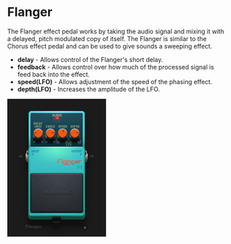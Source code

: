 # Flanger

The Flanger effect pedal works by taking the audio signal and mixing it
with a delayed, pitch modulated copy of itself. The Flanger is similar
to the Chorus effect pedal and can be used to give sounds a sweeping
effect.

  - **delay** - Allows control of the Flanger's short delay.
  - **feedback** - Allows control over how much of the processed signal
    is feed back into the effect.
  - **speed(LFO)** - Allows adjustment of the speed of the phasing
    effect.
  - **depth(LFO)** - Increases the amplitude of the LFO.

![ /images/flanger.png]( /images/flanger.png
" /images/flanger.png")
